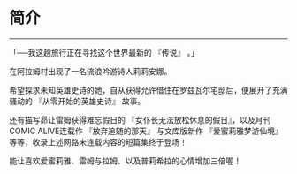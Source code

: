 # 简介

------

「──我这趟旅行正在寻找这个世界最新的 『传说』 。」

在阿拉姆村出现了一名流浪吟游诗人莉莉安娜。

希望探求未知英雄史诗的她，自从获得允许借住在罗兹瓦尔宅邸后，便展开了充满骚动的 『从零开始的英雄史诗』 故事。

还有描写昴让雷姆获得难忘假日的 『女仆长无法放松休息的假日』，以及月刊COMIC ALIVE连载作 『放弃追随的那天』 与文库版新作 『爱蜜莉雅梦游仙境』 等等，收录上述网路未连载内容的短篇集终于登场！

能让喜欢爱蜜莉雅、雷姆与拉姆、以及普莉希拉的心情增加三倍喔！

